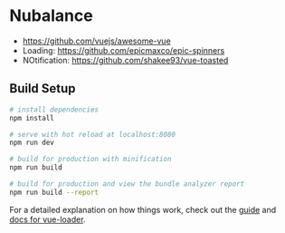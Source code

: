 # Nubalance

- https://github.com/vuejs/awesome-vue
- Loading: https://github.com/epicmaxco/epic-spinners
- NOtification: https://github.com/shakee93/vue-toasted

## Build Setup

``` bash
# install dependencies
npm install

# serve with hot reload at localhost:8080
npm run dev

# build for production with minification
npm run build

# build for production and view the bundle analyzer report
npm run build --report
```

For a detailed explanation on how things work, check out the [guide](http://vuejs-templates.github.io/webpack/) and [docs for vue-loader](http://vuejs.github.io/vue-loader).